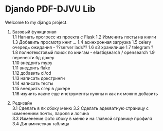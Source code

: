 # Djando PDF-DJVU Lib
Welcome to my django project.

1. Базовый функционал  
1.1 Нагнать прогресс из проекта с Flask
1.2 Изменить посты на книги
1.3 Добавить просмотр книг
...
1.4 асинхронная загрузка
1.5 celery очередь ожидания - ??server lads??
1.6 s3 хранилище
1.7 telegram ?
1.8 полнотекстовый поиск по книгам - elastiqsearch / opensearch
1.9 перенести бд докер  
1.10 внедрить mypy  
1.11 внедрить flake  
1.12 добавить ci/cd  
1.13 написать докстринги  
1.14 написать тесты  
1.15 внедрить ягер в докере  
1.16 изучить какие еще инструменты нужны и как их можно добавить  


2. Редизайн  
3.1 Сделать в лк сбоку меню
3.2 Сделать адекватную страницу с изменением почты, пароля и логина  
3.3 Изменение фото сбоку в меню и на главной странице профиля    
3.4 Динамическая таблица
